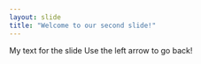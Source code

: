 ```yaml
---
layout: slide
title: "Welcome to our second slide!"
---
```

My text for the slide
Use the left arrow to go back!
